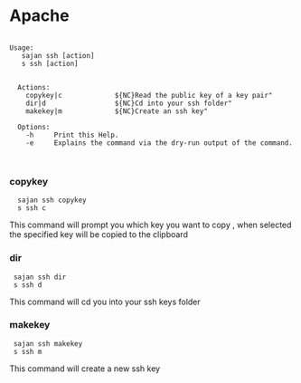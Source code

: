 # Apache


````text

Usage:
   sajan ssh [action]
   s ssh [action]

  
  Actions:
    copykey|c             ${NC}Read the public key of a key pair"
    dir|d                 ${NC}Cd into your ssh folder"
    makekey|m             ${NC}Create an ssh key"
  
  Options:
    -h     Print this Help.
    -e     Explains the command via the dry-run output of the command.
  
  
````

### copykey 

```Shell
  sajan ssh copykey
  s ssh c
```
This command will prompt you which key you want to copy , when selected the specified key will be copied to
the clipboard 

### dir 

```Shell
 sajan ssh dir
 s ssh d
```
This command will cd you into your ssh keys folder

### makekey

```Shell
 sajan ssh makekey
 s ssh m
```
This command will create a new ssh key
